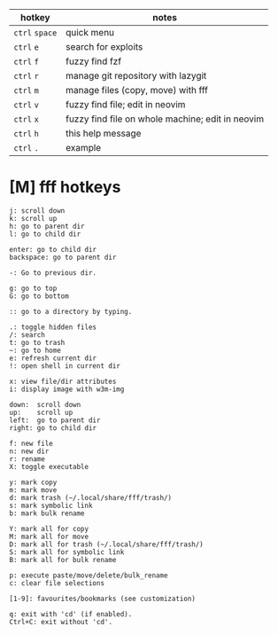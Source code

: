 |hotkey|notes|
|---|---|
| `ctrl` `space` | quick menu |
| `ctrl` `e` | search for exploits |
| `ctrl` `f` | fuzzy find fzf |
| `ctrl` `r` | manage git repository with lazygit |
| `ctrl` `m` | manage files (copy, move) with fff |
| `ctrl` `v` | fuzzy find file; edit in neovim |
| `ctrl` `x` | fuzzy find file on whole machine; edit in neovim |
| `ctrl` `h` | this help message |
| `ctrl` `.` | example |

# [M] fff hotkeys
```
j: scroll down
k: scroll up
h: go to parent dir
l: go to child dir

enter: go to child dir
backspace: go to parent dir

-: Go to previous dir.

g: go to top
G: go to bottom

:: go to a directory by typing.

.: toggle hidden files
/: search
t: go to trash
~: go to home
e: refresh current dir
!: open shell in current dir

x: view file/dir attributes
i: display image with w3m-img

down:  scroll down
up:    scroll up
left:  go to parent dir
right: go to child dir

f: new file
n: new dir
r: rename
X: toggle executable

y: mark copy
m: mark move
d: mark trash (~/.local/share/fff/trash/)
s: mark symbolic link
b: mark bulk rename

Y: mark all for copy
M: mark all for move
D: mark all for trash (~/.local/share/fff/trash/)
S: mark all for symbolic link
B: mark all for bulk rename

p: execute paste/move/delete/bulk_rename
c: clear file selections

[1-9]: favourites/bookmarks (see customization)

q: exit with 'cd' (if enabled).
Ctrl+C: exit without 'cd'.
```
